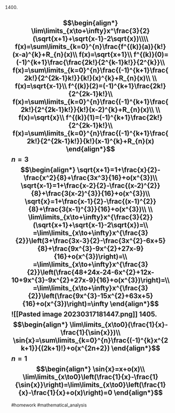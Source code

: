 1400. 
$$\begin{align*}
\lim\limits_{x\to+\infty}x^\frac{3}{2}(\sqrt{x+1}+\sqrt{x-1}-2\sqrt{x})\\\\
f(x)=\sum\limits_{k=0}^{n}\frac{f^{(k)}(a)}{k!}(x-a)^{k}+R_{n}(x)\\
f(x)=\sqrt{x+1}\\
f^{(k)}(0)=(-1)^{k+1}\frac{\frac{2k!}{2^{k-1}k!}}{2^{k}}\\
f(x)=\sum\limits_{k=0}^{n}\frac{(-1)^{k+1}\frac{2k!}{2^{2k-1}k!}}{k!}(x)^{k}+R_{n}(x)\\
\\
f(x)=\sqrt{x-1}\\
f^{(k)}(2)=(-1)^{k+1}\frac{2k!}{2^{2k-1}k!}\\
f(x)=\sum\limits_{k=0}^{n}\frac{(-1)^{k+1}\frac{2k!}{2^{2k-1}k!}}{k!}(x-2)^{k}+R_{n}(x)\\
\\
f(x)=\sqrt{x}\\
f^{(k)}(1)=(-1)^{k+1}\frac{2k!}{2^{2k-1}k!}\\
f(x)=\sum\limits_{k=0}^{n}\frac{(-1)^{k+1}\frac{2k!}{2^{2k-1}k!}}{k!}(x-1)^{k}+R_{n}(x)
\end{align*}$$
$n=3$
$$\begin{align*}
\sqrt{x+1}=1+\frac{x}{2}-\frac{x^2}{8}+\frac{3x^3}{16}+o(x^{3})\\
\sqrt{x-1}=1+\frac{x-2}{2}-\frac{(x-2)^{2}}{8}+\frac{3(x-2)^{3}}{16}+o(x^{3})\\
\sqrt{x}=1+\frac{x-1}{2}-\frac{(x-1)^{2}}{8}+\frac{3(x-1)^{3}}{16}+o(x^{3})\\
\\
\lim\limits_{x\to+\infty}x^{\frac{3}{2}}(\sqrt{x+1}+\sqrt{x-1}-2\sqrt{x})=\\
=\lim\limits_{x\to+\infty}x^{\frac{3}{2}}\left(3+\frac{3x-3}{2}-\frac{3x^{2}-6x+5}{8}+\frac{9x^{3}-9x^{2}+27x-9}{16}+o(x^{3})\right)=\\
=\lim\limits_{x\to+\infty}x^{\frac{3}{2}}\left(\frac{48+24x-24-6x^{2}+12x-10+9x^{3}-9x^{2}+27x-9}{16}+o(x^{3})\right)=\\
=\lim\limits_{x\to+\infty}x^{\frac{3}{2}}\left(\frac{9x^{3}-15x^{2}+63x+5}{16}+o(x^{3})\right)=\infty
\end{align*}$$
![[Pasted image 20230317181447.png]]
1405. 
$$\begin{align*}
\lim\limits_{x\to0}(\frac{1}{x}-\frac{1}{\sin{x}})\\
\sin{x}=\sum\limits_{k=0}^{n}\frac{(-1)^{k}x^{2k+1}}{(2k+1)!}+o(x^{2n+2})
\end{align*}$$$n=1$
$$\begin{align*}
\sin{x}=x+o(x)\\
\lim\limits_{x\to0}\left(\frac{1}{x}-\frac{1}{\sin{x}}\right)=\lim\limits_{x\to0}\left(\frac{1}{x}-\frac{1}{x}+o(x)\right)=0
\end{align*}$$
---
#homework #mathematical_analysis 